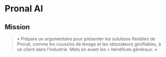 # Pronal AI

## Mission 

> « Prépare un argumentaire pour présenter les solutions flexibles de Pronal, comme les coussins de levage et les obturateurs gonflables, à un client dans l’industrie. Mets en avant les > bénéfices généraux. »